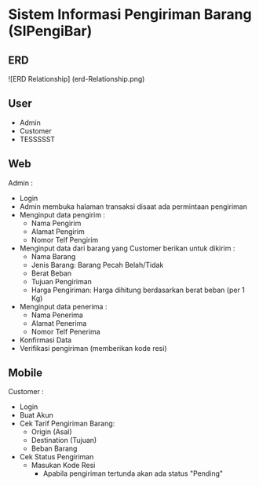 # Sistem Informasi Pengiriman Barang (SIPengiBar)

## ERD
![ERD Relationship] (erd-Relationship.png)

## User
- Admin
- Customer
- TESSSSST

## Web
Admin :
- Login
- Admin membuka halaman transaksi disaat ada permintaan pengiriman
- Menginput data pengirim :
    - Nama Pengirim
    - Alamat Pengirim
    - Nomor Telf Pengirim
- Menginput data dari barang yang Customer berikan untuk dikirim :
    - Nama Barang
    - Jenis Barang: Barang Pecah Belah/Tidak
    - Berat Beban
    - Tujuan Pengiriman
    - Harga Pengiriman: Harga dihitung berdasarkan berat beban (per 1 Kg)
- Menginput data penerima :
    - Nama Penerima
    - Alamat Penerima
    - Nomor Telf Penerima
- Konfirmasi Data
- Verifikasi pengiriman (memberikan kode resi)

## Mobile
Customer :
- Login 
- Buat Akun
- Cek Tarif Pengiriman Barang:
    - Origin (Asal)
    - Destination (Tujuan)
    - Beban Barang
- Cek Status Pengiriman
    - Masukan Kode Resi
        - Apabila pengiriman tertunda akan ada status "Pending"